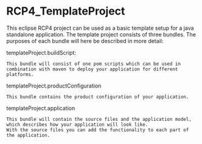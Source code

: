 # RCP4_TemplateProject
This eclipse RCP4 project can be used as a basic template setup for a java standalone application.
The template project consists of three bundles. The purposes of each bundle will here be described in more detail:

templateProject.buildScript:

	This bundle will consist of one pom scripts which can be used in combination with maven to deploy your application for different platforms.
	
templateProject.productConfiguration

	This bundle contains the product configuration of your application.
	
templateProject.application

	This bundle will contain the source files and the application model, which describes how your application will look like. 
	With the source files you can add the functionality to each part of the application. 
